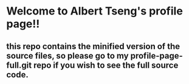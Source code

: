 # Welcome to Albert Tseng's profile page!! 
## this repo contains the minified version of the source files, so please go to my profile-page-full.git repo if you wish to see the full source code.